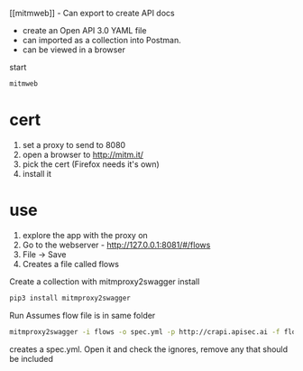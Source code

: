 [[mitmweb]] - Can export to create API docs
  - create an Open API 3.0 YAML file
  - can imported as a collection into Postman.
  - can be viewed in a browser

start
```bash
mitmweb
```

#  cert
1. set a proxy to send to 8080
2. open a browser to http://mitm.it/
3. pick the cert (Firefox needs it's own)
4. install it



# use

1. explore the app with the proxy on
2. Go to the webserver - http://127.0.0.1:8081/#/flows
3. File -> Save
4. Creates a file called flows

Create a collection with mitmproxy2swagger
install
```bash
pip3 install mitmproxy2swagger
```
Run
Assumes flow file is in same folder
```bash
mitmproxy2swagger -i flows -o spec.yml -p http://crapi.apisec.ai -f flow
```

creates a spec.yml. Open it and check the ignores, remove any that should be included
